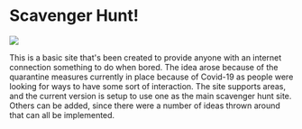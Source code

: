 # Scavenger Hunt!
![](https://github.com/legacybass/scavenger-hunt/workflows/CI/badge.svg)

This is a basic site that's been created to provide anyone with an internet connection something to do when bored. The idea arose because of the quarantine measures currently in place because of Covid-19 as people were looking for ways to have some sort of interaction. The site supports areas, and the current version is setup to use one as the main scavenger hunt site. Others can be added, since there were a number of ideas thrown around that can all be implemented.